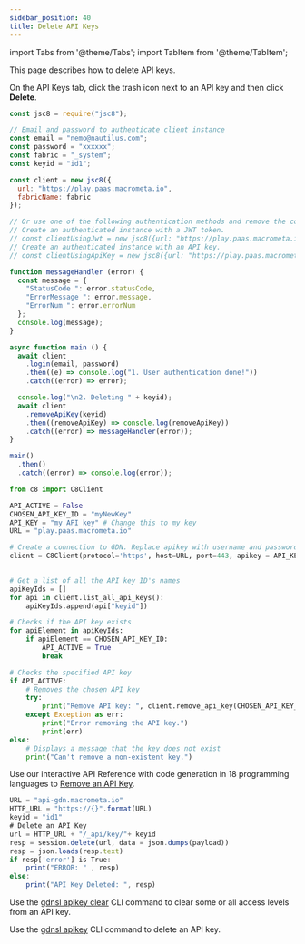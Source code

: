 ```yaml
---
sidebar_position: 40
title: Delete API Keys
---
```


import Tabs from '@theme/Tabs';
import TabItem from '@theme/TabItem';

This page describes how to delete API keys.

<Tabs groupId="operating-systems">
<TabItem value="console" label="Web Console">

On the API Keys tab, click the trash icon next to an API key and then click **Delete**.

</TabItem>
<TabItem value="js" label="Javascript">

```js
const jsc8 = require("jsc8");

// Email and password to authenticate client instance
const email = "nemo@nautilus.com";
const password = "xxxxxx";
const fabric = "_system";
const keyid = "id1";

const client = new jsc8({
  url: "https://play.paas.macrometa.io",
  fabricName: fabric
});

// Or use one of the following authentication methods and remove the commenting.
// Create an authenticated instance with a JWT token.
// const clientUsingJwt = new jsc8({url: "https://play.paas.macrometa.io" , token: "XXXX" , fabricName: fabric});
// Create an authenticated instance with an API key.
// const clientUsingApiKey = new jsc8({url: "https://play.paas.macrometa.io" , apiKey: "XXXX" , fabricName: fabric });

function messageHandler (error) {
  const message = {
    "StatusCode ": error.statusCode,
    "ErrorMessage ": error.message,
    "ErrorNum ": error.errorNum
  };
  console.log(message);
}

async function main () {
  await client
    .login(email, password)
    .then((e) => console.log("1. User authentication done!"))
    .catch((error) => error);

  console.log("\n2. Deleting " + keyid);
  await client
    .removeApiKey(keyid)
    .then((removeApiKey) => console.log(removeApiKey))
    .catch((error) => messageHandler(error));
}

main()
  .then()
  .catch((error) => console.log(error));
```

</TabItem>
<TabItem value="py" label="Python">

```py
from c8 import C8Client

API_ACTIVE = False
CHOSEN_API_KEY_ID = "myNewKey"
API_KEY = "my API key" # Change this to my key
URL = "play.paas.macrometa.io"

# Create a connection to GDN. Replace apikey with username and password if needed
client = C8Client(protocol='https', host=URL, port=443, apikey = API_KEY)

                        
# Get a list of all the API key ID's names
apiKeyIds = []
for api in client.list_all_api_keys():
    apiKeyIds.append(api["keyid"])

# Checks if the API key exists
for apiElement in apiKeyIds:
    if apiElement == CHOSEN_API_KEY_ID:
        API_ACTIVE = True
        break

# Checks the specified API key
if API_ACTIVE:
    # Removes the chosen API key
    try:
        print("Remove API key: ", client.remove_api_key(CHOSEN_API_KEY_ID))
    except Exception as err:
        print("Error removing the API key.")
        print(err)
else:
    # Displays a message that the key does not exist
    print("Can't remove a non-existent key.")
```

</TabItem>
<TabItem value="RA" label="REST API">

Use our interactive API Reference with code generation in 18 programming languages to [Remove an API Key](https://www.macrometa.com/docs/api#/operations/RemoveApiKey).

```js
URL = "api-gdn.macrometa.io"
HTTP_URL = "https://{}".format(URL)
keyid = "id1"
# Delete an API Key
url = HTTP_URL + "/_api/key/"+ keyid
resp = session.delete(url, data = json.dumps(payload))
resp = json.loads(resp.text)
if resp['error'] is True:
    print("ERROR: " , resp)
else:
    print("API Key Deleted: ", resp)
```

</TabItem>
<TabItem value="cli" label="CLI">

Use the [gdnsl apikey clear](../../cli/api-key-cli#gdnsl-apikey-clear) CLI command to clear some or all access levels from an API key.

Use the [gdnsl apikey](../../cli/api-key-cli) CLI command to delete an API key.

</TabItem>
</Tabs>
